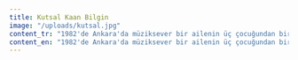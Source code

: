 ```yaml
---
title: Kutsal Kaan Bilgin
image: "/uploads/kutsal.jpg"
content_tr: "1982'de Ankara'da müziksever bir ailenin üç çocuğundan biri olarak dünyaya geldi. 16 yaşında elektrik gitar çalmaya başlayarak müzisyenlikle tanıştı. 18 yaşında klasik piyano eğitimi almaya başladı. 2004 yılında Bilkent Üniversitesi Bilgisayar Mühendisliği bölümünden mezun olana kadar Ankara'da yerel rock ve metal gruplarıyla çeşitli mekanlarda sahne aldı."
content_en: "1982'de Ankara'da müziksever bir ailenin üç çocuğundan biri olarak dünyaya geldi. 16 yaşında elektrik gitar çalmaya başlayarak müzisyenlikle tanıştı. 18 yaşında klasik piyano eğitimi almaya başladı. 2004 yılında Bilkent Üniversitesi Bilgisayar Mühendisliği bölümünden mezun olana kadar Ankara'da yerel rock ve metal gruplarıyla çeşitli mekanlarda sahne aldı."
---
```

